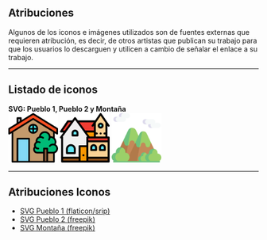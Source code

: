 ## Atribuciones

Algunos de los iconos e imágenes utilizados son de fuentes externas que requieren atribución, es decir, de otros artistas que publican su trabajo para que los usuarios lo descarguen y utilicen a cambio de señalar el enlace a su trabajo.

----------------------------------------------------------------------

## Listado de iconos

**SVG: Pueblo 1, Pueblo 2 y Montaña**  
<img src="./../code/img/pueblo-1.svg" alt="pueblo-1" width="100"/>
<img src="./../code/img/pueblo-2.svg" alt="pueblo-1" width="100"/>
<img src="./../code/img/mountain.svg" alt="pueblo-1" width="100"/>

----------------------------------------------------------------------


## Atribuciones Iconos

- [SVG Pueblo 1 (flaticon/srip)](https://www.flaticon.es/autores/srip)
- [SVG Pueblo 2 (freepik)](https://www.freepik.com)
- [SVG Montaña (freepik)](https://www.freepik.com)
